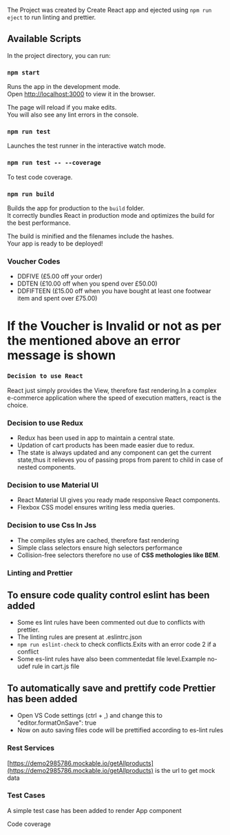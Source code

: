 The Project was created by Create React app and ejected using `npm run eject` to run linting and prettier.

## Available Scripts

In the project directory, you can run:

### `npm start`

Runs the app in the development mode.<br>
Open [http://localhost:3000](http://localhost:3000) to view it in the browser.

The page will reload if you make edits.<br>
You will also see any lint errors in the console.

### `npm run test`

Launches the test runner in the interactive watch mode.<br>

### `npm run test -- --coverage`

To test code coverage.

### `npm run build`

Builds the app for production to the `build` folder.<br>
It correctly bundles React in production mode and optimizes the build for the best performance.

The build is minified and the filenames include the hashes.<br>
Your app is ready to be deployed!

### Voucher Codes

- DDFIVE (£5.00 off your order)
- DDTEN (£10.00 off when you spend over £50.00)
- DDFIFTEEN (£15.00 off when you have bought at least one footwear item and spent
  over £75.00)

# If the Voucher is Invalid or not as per the mentioned above an error message is shown

### `Decision to use React`

React just simply provides the View, therefore fast rendering.In a complex e-commerce application where the speed of execution matters, react is the choice.

### Decision to use Redux

- Redux has been used in app to maintain a central state.
- Updation of cart products has been made easier due to redux.
- The state is always updated and any component can get the current state,thus it relieves you of passing props from parent to child in case of nested components.

### Decision to use Material UI

- React Material UI gives you ready made responsive React components.
- Flexbox CSS model ensures writing less media queries.

### Decision to use Css In Jss

- The compiles styles are cached, therefore fast rendering
- Simple class selectors ensure high selectors performance
- Collision-free selectors therefore no use of **CSS methologies like BEM**.

### Linting and Prettier

## To ensure code quality control eslint has been added

- Some es lint rules have been commented out due to conflicts with prettier.
- The linting rules are present at .eslintrc.json
- `npm run eslint-check` to check conflicts.Exits with an error code 2 if a conflict
- Some es-lint rules have also been commentedat file level.Example no-udef rule in cart.js file

## To automatically save and prettify code Prettier has been added

- Open VS Code settings (ctrl + ,) and change this to "editor.formatOnSave": true
- Now on auto saving files code will be prettified according to es-lint rules

### Rest Services

[https://demo2985786.mockable.io/getAllproducts](https://demo2985786.mockable.io/getAllproducts) is the url to get mock data

### Test Cases

A simple test case has been added to render App component

Code coverage
